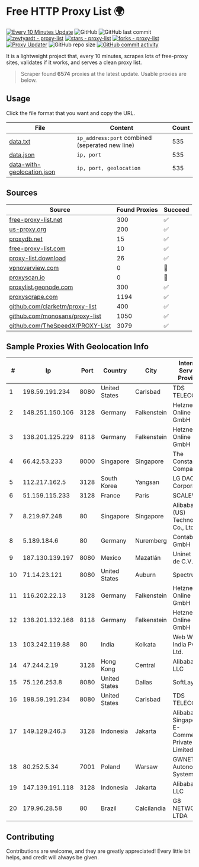 
# Free HTTP Proxy List 🌍

[![Every 10 Minutes Update](https://github.com/mertguvencli/http-proxy-list/actions/workflows/main.yml/badge.svg?branch=main)](https://github.com/mertguvencli/http-proxy-list/actions/workflows/main.yml)
![GitHub](https://img.shields.io/github/license/mertguvencli/http-proxy-list)
![GitHub last commit](https://img.shields.io/github/last-commit/mertguvencli/http-proxy-list)
[![zevtyardt - proxy-list](https://img.shields.io/static/v1?label=zevtyardt&message=proxy-list&color=blue&logo=github)](https://github.com/zevtyardt/proxy-list "Go to GitHub repo")
[![stars - proxy-list](https://img.shields.io/github/stars/zevtyardt/proxy-list?style=social)](https://github.com/zevtyardt/proxy-list)
[![forks - proxy-list](https://img.shields.io/github/forks/zevtyardt/proxy-list?style=social)](https://github.com/zevtyardt/proxy-list)
[![Proxy Updater](https://github.com/zevtyardt/proxy-list/workflows/Proxy%20Updater/badge.svg)](https://github.com/zevtyardt/proxy-list/actions?query=workflow:"Proxy+Updater")
![GitHub repo size](https://img.shields.io/github/repo-size/zevtyardt/proxy-list)
[![GitHub commit activity](https://img.shields.io/github/commit-activity/m/zevtyardt/proxy-list?logo=commits)](https://github.com/zevtyardt/proxy-list/commits/main)

It is a lightweight project that, every 10 minutes, scrapes lots of free-proxy sites, validates if it works, and serves a clean proxy list.

> Scraper found **6574** proxies at the latest update. Usable proxies are below.

## Usage

Click the file format that you want and copy the URL.

|File|Content|Count|
|----|-------|-----|
|[data.txt](https://raw.githubusercontent.com/mertguvencli/http-proxy-list/main/proxy-list/data.txt)|`ip_address:port` combined (seperated new line)|535|
|[data.json](https://raw.githubusercontent.com/mertguvencli/http-proxy-list/main/proxy-list/data.json)|`ip, port`|535|
|[data-with-geolocation.json](https://raw.githubusercontent.com/mertguvencli/http-proxy-list/main/proxy-list/data-with-geolocation.json)|`ip, port, geolocation`|535|

## Sources

|Source|Found Proxies|Succeed|
|------|-------------|-------|
|[free-proxy-list.net](https://free-proxy-list.net)|300|✅|
|[us-proxy.org](https://www.us-proxy.org)|200|✅|
|[proxydb.net](http://proxydb.net)|15|✅|
|[free-proxy-list.com](https://free-proxy-list.com/?page=&port=&type%5B%5D=http&type%5B%5D=https&up_time=0&search=Search)|10|✅|
|[proxy-list.download](https://www.proxy-list.download/HTTP)|26|✅|
|[vpnoverview.com](https://vpnoverview.com/privacy/anonymous-browsing/free-proxy-servers)|0|🚫|
|[proxyscan.io](https://www.proxyscan.io)|0|🚫|
|[proxylist.geonode.com](https://proxylist.geonode.com/api/proxy-list?limit=300&page=1&sort_by=lastChecked&sort_type=desc&protocols=http,https)|300|✅|
|[proxyscrape.com](https://api.proxyscrape.com/v2/?request=displayproxies&protocol=http&timeout=10000&country=all&ssl=all&anonymity=all)|1194|✅|
|[github.com/clarketm/proxy-list](https://raw.githubusercontent.com/clarketm/proxy-list/master/proxy-list-raw.txt)|400|✅|
|[github.com/monosans/proxy-list](https://raw.githubusercontent.com/monosans/proxy-list/main/proxies/http.txt)|1050|✅|
|[github.com/TheSpeedX/PROXY-List](https://raw.githubusercontent.com/TheSpeedX/PROXY-List/master/http.txt)|3079|✅|


## Sample Proxies With Geolocation Info

|#|Ip|Port|Country|City|Internet Service Provider|
|-|--|----|-------|----|-------------------------|
|1|198.59.191.234|8080|United States|Carlsbad|TDS TELECOM|
|2|148.251.150.106|3128|Germany|Falkenstein|Hetzner Online GmbH|
|3|138.201.125.229|8118|Germany|Falkenstein|Hetzner Online GmbH|
|4|66.42.53.233|8000|Singapore|Singapore|The Constant Company|
|5|112.217.162.5|3128|South Korea|Yangsan|LG DACOM Corporation|
|6|51.159.115.233|3128|France|Paris|SCALEWAY|
|7|8.219.97.248|80|Singapore|Singapore|Alibaba (US) Technology Co., Ltd.|
|8|5.189.184.6|80|Germany|Nuremberg|Contabo GmbH|
|9|187.130.139.197|8080|Mexico|Mazatlán|Uninet S.A. de C.V.|
|10|71.14.23.121|8080|United States|Auburn|Spectrum|
|11|116.202.22.13|3128|Germany|Falkenstein|Hetzner Online GmbH|
|12|138.201.132.168|8118|Germany|Falkenstein|Hetzner Online GmbH|
|13|103.242.119.88|80|India|Kolkata|Web Werks India Pvt. Ltd.|
|14|47.244.2.19|3128|Hong Kong|Central|Alibaba.com LLC|
|15|75.126.253.8|8080|United States|Dallas|SoftLayer|
|16|198.59.191.234|8080|United States|Carlsbad|TDS TELECOM|
|17|149.129.246.3|3128|Indonesia|Jakarta|Alibaba.com Singapore E-Commerce Private Limited|
|18|80.252.5.34|7001|Poland|Warsaw|GWNET Autonomus System|
|19|147.139.191.118|3128|Indonesia|Jakarta|Alibaba.com LLC|
|20|179.96.28.58|80|Brazil|Calcilandia|G8 NETWORKS LTDA|



## Contributing

Contributions are welcome, and they are greatly appreciated! Every
little bit helps, and credit will always be given.

